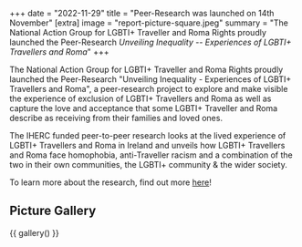 +++
date = "2022-11-29"
title = "Peer-Research was launched on 14th November"
[extra]
image = "report-picture-square.jpeg" 
summary = "The National Action Group for LGBTI+ Traveller and Roma Rights proudly launched  the Peer-Research *Unveiling Inequality -- Experiences of LGBTI+ Travellers and Roma*"
+++

The National Action Group for LGBTI+ Traveller and Roma Rights proudly launched  the Peer-Research "Unveiling Inequality - Experiences of LGBTI+ Travellers and Roma", a peer-research project to explore and make visible the experience of exclusion of LGBTI+ Travellers and Roma as well as capture the love and acceptance that some LGBTI+ Traveller and Roma describe as receiving from their families and loved ones.

The IHERC funded peer-to-peer research looks at the lived experience of LGBTI+ Travellers and Roma in Ireland and unveils how LGBTI+ Travellers and Roma face homophobia, anti-Traveller racism and a combination of the two in their own communities, the LGBTI+ community & the wider society.

To learn more about the research, find out more [here](/what-we-do/research)!

## Picture Gallery

{{ gallery() }} 
